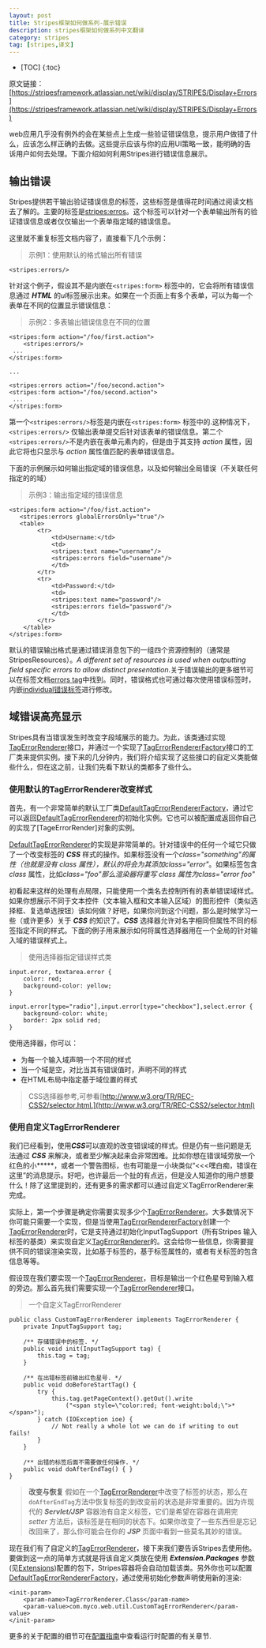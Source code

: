 ```yaml
---
layout: post
title: Stripes框架如何做系列-展示错误
description: stripes框架如何做系列中文翻译
category: stripes
tag: [stripes,译文]
---
```


* [TOC]
{:toc}

原文链接：[https://stripesframework.atlassian.net/wiki/display/STRIPES/Display+Errors](https://stripesframework.atlassian.net/wiki/display/STRIPES/Display+Errors)

web应用几乎没有例外的会在某些点上生成一些验证错误信息，提示用户做错了什么，应该怎么样正确的去做。这些提示应该与你的应用UI策略一致，能明确的告诉用户如何去处理。下面介绍如何利用Stripes进行错误信息展示。

## 输出错误

Stripes提供若干输出验证错误信息的标签，这些标签是值得花时间通过阅读文档去了解的。主要的标签是[stripes:erros](http://stripes.sourceforge.net/docs/current/taglib/stripes/errors.html)。这个标签可以针对一个表单输出所有的验证错误信息或者仅仅输出一个表单指定域的错误信息。

这里就不重复标签文档内容了，直接看下几个示例：

> 示例1：使用默认的格式输出所有错误
>
    <stripes:errors/>

针对这个例子，假设其不是内嵌在`<stripes:form>` 标签中的，它会将所有错误信息通过 ***HTML*** 的*ul*标签展示出来。如果在一个页面上有多个表单，可以为每一个表单在不同的位置显示错误信息：

> 示例2：多表输出错误信息在不同的位置
>
    <stripes:form action="/foo/first.action">
		<stripes:errors/>
	 ...
	</stripes:form>
> 
	...
> 
	<stripes:errors action="/foo/second.action">
	<stripes:form action="/foo/second.action">
	 ...
	</stripes:form>

第一个`<stripes:errors/>`标签是内嵌在`<stripes:form>` 标签中的.这种情况下，`<stripes:errors/>` 仅输出表单提交后针对该表单的错误信息。第二个`<stripes:errors/>`不是内嵌在表单元素内的，但是由于其支持 *action* 属性，因此它将也只显示与 *action* 属性值匹配的表单错误信息。

下面的示例展示如何输出指定域的错误信息，以及如何输出全局错误（不关联任何指定的的域）

> 示例3：输出指定域的错误信息
>
	<stripes:form action="/foo/fist.action">
       <stripes:errors globalErrorsOnly="true"/>
       <table>
			<tr>
			    <td>Username:</td>
			    <td>
				<stripes:text name="username"/>
				<stripes:errors field="username"/>
			    </td>
			</tr>
			<tr>
			    <td>Password:</td>
			    <td>
				<stripes:text name="password"/>
				<stripes:errors field="password"/>
			    </td>
			</tr>
    	</table>
	</stripes:form>


默认的错误输出格式是通过错误消息包下的一组四个资源控制的（通常是StripesResources）。*A different set of resources is used when outputting field specific errors to allow distinct presentation*.关于错误输出的更多细节可以在标签文档[errors tag](http://stripes.sourceforge.net/docs/current/taglib/stripes/errors.html)中找到。同时，错误格式也可通过每次使用错误标签时，内嵌[individual错误标签](http://stripes.sourceforge.net/docs/current/taglib/stripes/individual-error.html)进行修改。 



## 域错误高亮显示

Stripes具有当错误发生时改变字段域展示的能力。为此，该类通过实现 [TagErrorRenderer]接口，并通过一个实现了[TagErrorRendererFactory]接口的工厂类来提供实例。接下来的几分钟内，我们将介绍实现了这些接口的自定义类能做些什么，但在这之前，让我们先看下默认的类都多了些什么。

### 使用默认的TagErrorRenderer改变样式


首先，有一个非常简单的默认工厂类[DefaultTagErrorRendererFactory]，通过它可以返回[DefaultTagErrorRenderer]的初始化实例。它也可以被配置成返回你自己的实现了[TageErrorRender]对象的实例。

[DefaultTagErrorRenderer]的实现是非常简单的。针对错误中的任何一个域它只做了一个改变标签的 ***CSS*** 样式的操作。如果标签没有一个*class="something"*的属性（也就是没有 *class* 属性），默认的将会为其添加*class="error"*。如果标签包含 *class* 属性，比如*class="foo"*那么渲染器将重写 *class* 属性为*class="error foo"*

初看起来这样的处理有点局限，只能使用一个类名去控制所有的表单错误域样式。如果你想展示不同于文本控件（文本输入框和文本输入区域）的图形控件（类似选择框、复选单选按钮）该如何做？好吧，如果你问到这个问题，那么是时候学习一些（或许更多）关于 ***CSS*** 的知识了。***CSS*** 选择器允许对名字相同但属性不同的标签指定不同的样式。下面的例子用来展示如何将属性选择器用在一个全局的针对输入域的错误样式上。

> 使用选择器指定错误样式类
> 
	input.error, textarea.error {
		color: red;
		background-color: yellow;
	}
> 
	input.error[type="radio"],input.error[type="checkbox"],select.error {
		background-color: white;
		border: 2px solid red;
	}

使用选择器，你可以：

+ 为每一个输入域声明一个不同的样式
+ 当一个域是空，对比当其有错误值时，声明不同的样式
+ 在HTML布局中指定基于域位置的样式

> CSS选择器参考,可参看[http://www.w3.org/TR/REC-CSS2/selector.html.](http://www.w3.org/TR/REC-CSS2/selector.html)
 

### 使用自定义TagErrorRenderer

我们已经看到，使用***CSS***可以直观的改变错误域的样式。但是仍有一些问题是无法通过 ***CSS*** 来解决，或者至少解决起来会非常困难。比如你想在错误域旁放一个红色的小**\***，或者一个警告图标，也有可能是一小块类似“<<<嘿白痴，错误在这里”的消息提示。好吧，也许最后一个扯的有点远，但是没人知道你的用户想要什么！除了这里提到的，还有更多的需求都可以通过自定义TagErrorRenderer来完成。

实际上，第一个步骤是确定你需要实现多少个[TagErrorRenderer]。大多数情况下你可能只需要一个实现，但是当使用[TagErrorRendererFactory]创建一个[TagErrorRenderer]时，它是支持通过初始化InputTagSupport（所有Stripes 输入标签的基类）来实现自定义[TagErrorRenderer]的。这会给你一些信息，你需要提供不同的错误渲染实现，比如基于标签的，基于标签属性的，或者有关标签的包含信息等等。


假设现在我们要实现一个[TagErrorRenderer]，目标是输出一个红色星号到输入框的旁边。那么首先我们需要实现一个[TagErrorRenderer]接口。

> 一个自定义TagErrorRenderer
>
	public class CustomTagErrorRenderer implements TagErrorRenderer {
		private InputTagSupport tag;
> 
		/** 存储错误中的标签. */
		public void init(InputTagSupport tag) {
			this.tag = tag;
		}
 >
		/** 在出错标签前输出红色星号. */
		public void doBeforeStartTag() {
			try {
				this.tag.getPageContext().getOut().write
                    ("<span style=\"color:red; font-weight:bold;\">*</span>");
			} catch (IOException ioe) {
				// Not really a whole lot we can do if writing to out fails!
			}
		}
> 
		/** 出错的标签后面不需要做任何操作. */
		public void doAfterEndTag() { }
	}
    
> **改变与恢复**
> 假如在一个[TagErrorRenderer]中改变了标签的状态，那么在`doAfterEndTag`方法中恢复标签的到改变前的状态是非常重要的。因为许现代的 ***Servlet/JSP*** 容器池有自定义标签，它们是希望在容器在调用完 *setter* 方法后，该标签是在相同的状态下。如果你改变了一些东西但是忘记改回来了，那么你可能会在你的 ***JSP*** 页面中看到一些莫名其妙的错误。

现在我们有了自定义的[TagErrorRenderer]，接下来我们要告诉Stripes去使用他。要做到这一点的简单方式就是将该自定义类放在使用 ***Extension.Packages*** 参数(见[Extensions])配置的包下，Stripes容器将会自动加载该类。另外你也可以配置[DefaultTagErrorRendererFactory]，通过使用初始化参数声明使用新的渲染:

    <init-param>
        <param-name>TagErrorRenderer.Class</param-name>
        <param-value>com.myco.web.util.CustomTagErrorRenderer</param-value>
    </init-param>

更多的关于配置的细节可在[配置指南](https://stripesframework.atlassian.net/wiki/display/STRIPES/Configuration+Reference)中查看运行时配置的有关章节.



[TagErrorRenderer]: (http://stripes.sourceforge.net/docs/current/javadoc/net/sourceforge/stripes/tag/TagErrorRendererFactory.html)
[TagErrorRendererFactory]: (http://stripes.sourceforge.net/docs/current/javadoc/net/sourceforge/stripes/tag/TagErrorRendererFactory.html)
[DefaultTagErrorRenderer]: (http://stripes.sourceforge.net/docs/current/javadoc/net/sourceforge/stripes/tag/DefaultTagErrorRenderer.html)
[DefaultTagErrorRendererFactory]: (http://stripes.sourceforge.net/docs/current/javadoc/net/sourceforge/stripes/tag/DefaultTagErrorRendererFactory.html)
[Extensions]: (https://stripesframework.atlassian.net/wiki/display/STRIPES/Extensions)
